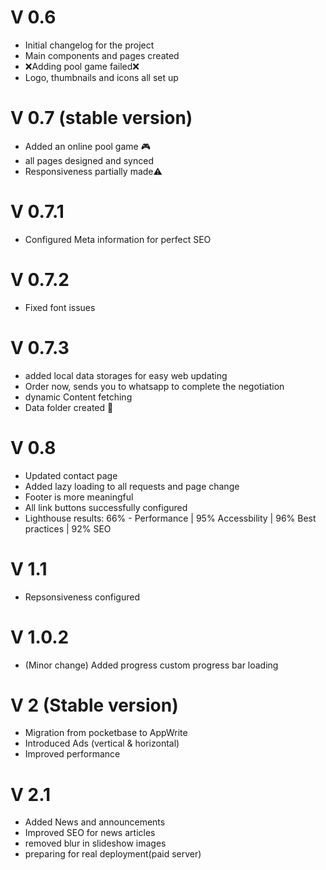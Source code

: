 # V 0.6

- Initial changelog for the project
- Main components and pages created
- ❌Adding pool game failed❌
- Logo, thumbnails and icons all set up

# V 0.7 (stable version)

- Added an online pool game 🎮
- all pages designed and synced
- Responsiveness partially made⚠️

# V 0.7.1

- Configured Meta information for perfect SEO

# V 0.7.2

- Fixed font issues

# V 0.7.3

- added local data storages for easy web updating
- Order now, sends you to whatsapp to complete the negotiation
- dynamic Content fetching
- Data folder created 💾

# V 0.8

- Updated contact page
- Added lazy loading to all requests and page change
- Footer is more meaningful
- All link buttons successfully configured
- Lighthouse results: 66% - Performance | 95% Accessbility | 96% Best practices | 92% SEO

# V 1.1

- Repsonsiveness configured

# V 1.0.2

- (Minor change) Added progress custom progress bar loading

# V 2 (Stable version)

- Migration from pocketbase to AppWrite
- Introduced Ads (vertical & horizontal)
- Improved performance

# V 2.1

- Added News and announcements
- Improved SEO for news articles
- removed blur in slideshow images
- preparing for real deployment(paid server)
